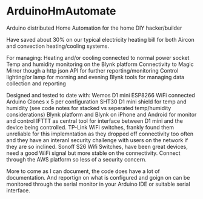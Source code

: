 # ArduinoHmAutomate
Arduino distributed Home Automation for the home DIY hacker/builder

Have saved about 30% on our typical electricity heating bill for both Aircon and convection heating/cooling systems.

For managing:
Heating and/or cooling connected to normal power socket
Temp and humidity monitoring on the Blynk platform
Connectivity to Magic Mirror though a http json API for further reporting/monitoring
Control lighting/or lamp for morning and evening
Blynk tools for managing data collection and reporting

Designed and tested to date with:
Wemos D1 mini ESP8266 WiFi connected Arduino Clones x 5 per configuration
SHT30 D1 mini shield for temp and humidity (see code notes for stacked vs seperated temp/humidity considerations)
Blynk platform and Blynk on iPhone and Android for monitor and control
IFTTT as central tool for interface between D1 mini and the device being controlled.
TP-Link WiFi switches, frankly found them unreliable for this implemntation as they dropped off connectivity too often and they have an interanl security challenge with users on the network if they are so inclined.
Sonoff S26 Wifi Switches, have been great devices, need a good WiFi signal but more stable on the connectivity. Connect through the AWS platform so less of a security concern.

More to come as I can document, the code does have a lot of documentation. And reportign on what is configured and goign on can be monitored through the serial monitor in your Arduino IDE or suitable serial interface. 
